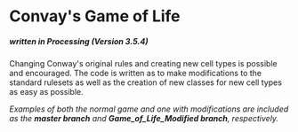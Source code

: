 # Convay's Game of Life
##### written in Processing (Version 3.5.4)



Changing Conway's original rules and creating new cell types is possible and encouraged. The code is written as to make modifications to the standard rulesets as well as the creation of new classes for new cell types as easy as possible.

*Examples of both the normal game and one with modifications are included as the **master branch** and **Game_of_Life_Modified branch**, respectively.*
